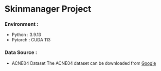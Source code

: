 # Skinmanager Project

### Environment : 
- Python : 3.9.13
- Pytorch : CUDA 113

### Data Source :
- ACNE04 Dataset
The ACNE04 dataset can be downloaded from [Google][googlelink]

[googlelink]: https://drive.google.com/drive/folders/18yJcHXhzOv7H89t-Lda6phheAicLqMuZ "Go google"
